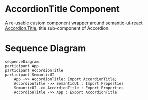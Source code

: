 # AccordionTitle Component

A re-usable custom component wrapper around [semantic-ui-react Accordion.Title](https://react.semantic-ui.com/modules/accordion), title sub-component of Accordion.

# Sequence Diagram

```mermaid
sequenceDiagram
participant App
participant AccordionTitle
participant SemanticUI
    App ->> AccordionTitle: Import AccordionTitle;
    AccordionTitle ->> SemanticUI : Import Properties
    SemanticUI ->> AccordionTitle : Export Properties
    AccordionTitle ->> App : Export AccordionTitle
```
